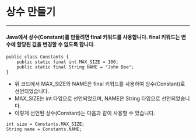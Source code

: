 # 상수 만들기
---

#### Java에서 상수(Constant)를 만들려면 final 키워드를 사용합니다. final 키워드는 변수에 할당된 값을 변경할 수 없도록 합니다.
````
public class Constants {
    public static final int MAX_SIZE = 100;
    public static final String NAME = "John Doe";
}
````
- 위 코드에서 MAX_SIZE와 NAME은 final 키워드를 사용하여 상수(Constant)로 선언되었습니다. 
- MAX_SIZE는 int 타입으로 선언되었으며, NAME은 String 타입으로 선언되었습니다. 
- 이렇게 선언된 상수(Constant)는 다음과 같이 사용할 수 있습니다.

````
int size = Constants.MAX_SIZE;
String name = Constants.NAME;
````
